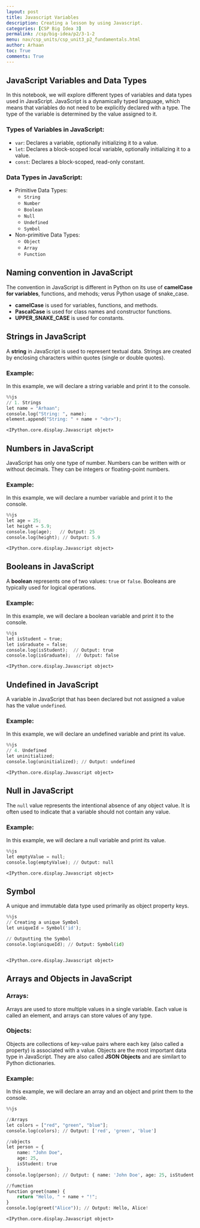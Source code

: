```yaml
---
layout: post
title: Javascript Variables
description: Creating a lesson by using Javascript.
categories: [CSP Big Idea 3]
permalink: /csp/big-idea/p2/3-1-2
menu: nav/csp_units/csp_unit3_p2_fundamentals.html
author: Arhaan
toc: True
comments: True
---
```


## JavaScript Variables and Data Types

In this notebook, we will explore different types of variables and data types used in JavaScript. JavaScript is a dynamically typed language, which means that variables do not need to be explicitly declared with a type. The type of the variable is determined by the value assigned to it.

### Types of Variables in JavaScript:
- `var`: Declares a variable, optionally initializing it to a value.
- `let`: Declares a block-scoped local variable, optionally initializing it to a value.
- `const`: Declares a block-scoped, read-only constant.

### Data Types in JavaScript:
- Primitive Data Types:
  - `String`
  - `Number`
  - `Boolean`
  - `Null`
  - `Undefined`
  - `Symbol`
- Non-primitive Data Types:
  - `Object`
  - `Array`
  - `Function`

## Naming convention in JavaScript
The convention in JavaScript is different in Python on its use of **camelCase for variables**, functions, and mehods;  verus Python usage of snake_case.

- **camelCase** is used for variables, functions, and methods.
- **PascalCase** is used for class names and constructor functions.
- **UPPER_SNAKE_CASE** is used for constants.

## Strings in JavaScript

A **string** in JavaScript is used to represent textual data. Strings are created by enclosing characters within quotes (single or double quotes).

### Example:
In this example, we will declare a string variable and print it to the console.



```python
%%js
// 1. Strings
let name = "Arhaan";
console.log("String: ", name);
element.append("String: " + name + "<br>");
```


    <IPython.core.display.Javascript object>


## Numbers in JavaScript

JavaScript has only one type of number. Numbers can be written with or without decimals. They can be integers or floating-point numbers.

### Example:
In this example, we will declare a number variable and print it to the console.



```python
%%js
let age = 25;
let height = 5.9;
console.log(age);   // Output: 25
console.log(height); // Output: 5.9


```


    <IPython.core.display.Javascript object>


## Booleans in JavaScript

A **boolean** represents one of two values: `true` or `false`. Booleans are typically used for logical operations.

### Example:
In this example, we will declare a boolean variable and print it to the console.



```python
%%js
let isStudent = true;
let isGraduate = false;
console.log(isStudent);  // Output: true
console.log(isGraduate);  // Output: false


```


    <IPython.core.display.Javascript object>


## Undefined in JavaScript

A variable in JavaScript that has been declared but not assigned a value has the value `undefined`.

### Example:
In this example, we will declare an undefined variable and print its value.



```python
%%js
// 4. Undefined
let uninitialized;
console.log(uninitialized); // Output: undefined


```


    <IPython.core.display.Javascript object>


## Null in JavaScript

The `null` value represents the intentional absence of any object value. It is often used to indicate that a variable should not contain any value.

### Example:
In this example, we will declare a null variable and print its value.



```python
%%js
let emptyValue = null;
console.log(emptyValue); // Output: null


```


    <IPython.core.display.Javascript object>


## Symbol

A unique and immutable data type used primarily as object property keys.




```python
%%js
// Creating a unique Symbol
let uniqueId = Symbol('id');

// Outputting the Symbol
console.log(uniqueId); // Output: Symbol(id)



```


    <IPython.core.display.Javascript object>


## Arrays and Objects in JavaScript

### Arrays:
Arrays are used to store multiple values in a single variable. Each value is called an element, and arrays can store values of any type.

### Objects:
Objects are collections of key-value pairs where each key (also called a property) is associated with a value. Objects are the most important data type in JavaScript. They are also called **JSON Objects** and are similart to Python dictionaries.

### Example:
In this example, we will declare an array and an object and print them to the console.



```python
%%js

//Arrays
let colors = ["red", "green", "blue"];
console.log(colors); // Output: ['red', 'green', 'blue']

//objects
let person = {
    name: "John Doe",
    age: 25,
    isStudent: true
};
console.log(person); // Output: { name: 'John Doe', age: 25, isStudent: true }

//fumction 
function greet(name) {
    return "Hello, " + name + "!";
}
console.log(greet("Alice")); // Output: Hello, Alice!


```


    <IPython.core.display.Javascript object>


